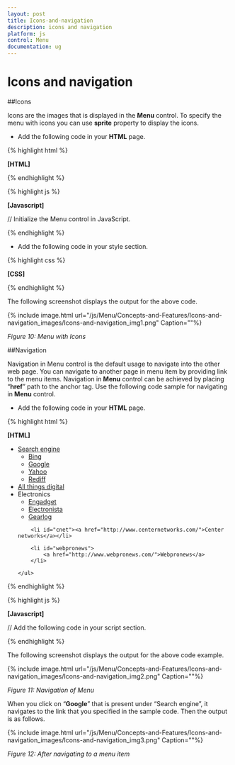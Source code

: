 ```yaml
---
layout: post
title: Icons-and-navigation
description: icons and navigation
platform: js
control: Menu
documentation: ug
---
```


# Icons and navigation

##Icons

Icons are the images that is displayed in the **Menu** control. To specify the menu with icons you can use **sprite** property to display the icons. 

* Add the following code in your **HTML** page.

{% highlight html %}

**[HTML]**
        
<div class="content-container-fluid">
    <div class="row">
        <div class="cols-sample-area">
            <ul id="menujson"></ul>
        </div>
    </div>
</div>

{% endhighlight %}

{% highlight js %}

**[Javascript]**

// Initialize the Menu control in JavaScript.

<script type="text/javascript">
    var data = [
        { id: 1, text: "Inbox", parentId: null, sprite: "mail-ca" },
        { id: 2, text: "Sent Items", parentId: null, sprite: "mail-cn" },
        { id: 3, text: "All Mail", parentId: null, sprite: "mail-ee" },
        { id: 4, text: "Outbox", parentId: null, sprite: "mail-es" },
        //first level child
        { id: 11, parentId: 1, text: "Mark as unread", sprite: "mail-dz" },
        { id: 12, parentId: 1, text: "Forward", sprite: "mail-am" },
        { id: 13, parentId: 1, text: "Mark as favourite", sprite: "mail-bd" },
        { id: 14, parentId: 1, text: "Mark as important", sprite: "mail-cu" },
        { id: 15, parentId: 2, text: "Move to trash", sprite: "mail-dk" },
        { id: 16, parentId: 2, text: "Delete", sprite: "mail-eg" },
        { id: 17, parentId: 3, text: "New Mail", sprite: "mail-fi" },
        { id: 18, parentId: 3, text: "Read Mail", sprite: "mail-in" },
        { id: 19, parentId: 3, text: "Unread Mail", sprite: "mail-my" },
        { id: 20, parentId: 4, text: "Discard draft", sprite: "mail-nz" },
        { id: 21, parentId: 4, text: "Send again", sprite: "mail-no" },
        { id: 22, parentId: 4, text: "Delete", sprite: "mail-pl" },
    ];
    jQuery(function ($) {
        $("#menujson").ejMenu({
            width: 425,
            fields: { dataSource: data, id: "id", parentId: "parentId", text: "text", spriteCssClass: "sprite" }
        });
    });
</script>

{% endhighlight %}


* Add the following code in your style section.



{% highlight css %}

**[CSS]**

<style type="text/css">
        #menujson {
            margin-left: 50px;
        }
        .e-menu li > ul > li > a {
            padding: 3px 24px 3px 35px;
        }
        [class^="mail-"],
        [class*="mail-"] {
            background-image: url("../images/spriteimage.png");
            height: 18px;
            left: 2px;
            top: 4px;
            width: 24px;
        }
        .mail-dz { background-position: -68px -15px;     }
        .mail-am { background-position: 91px -45px;      }
        .mail-bd { background-position: -98px 0;         }
        .mail-cu { background-position: -607px -221px;   }
        .mail-dk { background-position: -67px -15px;     }
        .mail-eg { background-position: 600px -15px;     }
        .mail-fi { background-position: 12441px 12458px; }
        .mail-in { background-position: -307px -103px;   }
        .mail-my { background-position: 240px -102px;    }
        .mail-nz { background-position: -100px -45px;    }
        .mail-no { background-position: -69px -45px;     }
        .mail-pl { background-position: -129px -45px;    }
        .mail-ca { background-position: -1345px -387px;  }
        .mail-cn { background-position: -427px -42px;    }
        .mail-ee { background-position: -706px -15px;    }
        .mail-es { background-position: -1157px -43px    }
    </style>


{% endhighlight %}



The following screenshot displays the output for the above code.                                                                                                       

{% include image.html url="/js/Menu/Concepts-and-Features/Icons-and-navigation_images/Icons-and-navigation_img1.png" Caption=""%}

_Figure 10: Menu with Icons_

##Navigation

Navigation in Menu control is the default usage to navigate into the other web page. You can navigate to another page in menu item by providing link to the menu items. Navigation in **Menu** control can be achieved by placing “**href**” path to the anchor tag. Use the following code sample for navigating in **Menu** control.

* Add the following code in your **HTML** page.

{% highlight html %}

**[HTML]**
        
<div>
    <ul id="weblink">
        <li id="searchengine">
            <a href="#">Search engine</a>
            <ul>
                <li><a href="http://www.bing.com/">Bing</a></li>
                <li><a href="https://www.google.co.in/">Google</a></li>
                <li><a href="https://in.yahoo.com/">Yahoo</a></li>
                <li><a href="http://www.rediff.com/">Rediff</a></li>
            </ul>
        </li>
        <li id="atd"><a href="http://allthingsd.com/">All things digital</a></li>
        <li id="electronics">
            <a>Electronics</a>
            <ul>
                <li>
                    <a href="http://www.engadget.com/">Engadget</a>
                </li>
                <li><a href="http://www.electronista.com/">Electronista</a></li>
                <li><a href="http://www.gearlog.com/">Gearlog</a></li>
            </ul>
        </li>

        <li id="cnet"><a href="http://www.centernetworks.com/">Center networks</a></li>

        <li id="webpronews">
            <a href="http://www.webpronews.com/">Webpronews</a>
        </li>

    </ul>
</div>


{% endhighlight %}

{% highlight js %}

**[Javascript]**
 
// Add the following code in your script section.

<script type="text/javascript">
    jQuery(function ($) {
        $("#weblink").ejMenu({ width: 612 });
    });
</script>

{% endhighlight %}

The following screenshot displays the output for the above code example.            

{% include image.html url="/js/Menu/Concepts-and-Features/Icons-and-navigation_images/Icons-and-navigation_img2.png" Caption=""%}

_Figure 11: Navigation of Menu_

When you click on “**Google**” that is present under “Search engine”, it navigates to the link that you specified in the sample code. Then the output is as follows.

{% include image.html url="/js/Menu/Concepts-and-Features/Icons-and-navigation_images/Icons-and-navigation_img3.png" Caption=""%}

_Figure 12: After navigating to a menu item_

